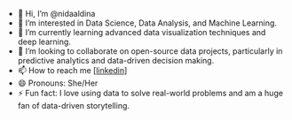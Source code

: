 - 👋 Hi, I’m @nidaaldina
- 👀 I’m interested in Data Science, Data Analysis, and Machine Learning.
- 🌱 I’m currently learning advanced data visualization techniques and deep learning.
- 💞️ I’m looking to collaborate on open-source data projects, particularly in predictive analytics and data-driven decision making.
- 📫 How to reach me [[linkedin](https://id.linkedin.com/in/nida-zakia-aldina-344379218)]
- 😄 Pronouns: She/Her
- ⚡ Fun fact: I love using data to solve real-world problems and am a huge fan of data-driven storytelling.
